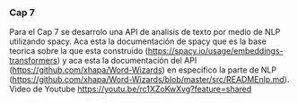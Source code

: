 ### Cap 7
Para el Cap 7 se desarrolo una API de analisis de texto por medio de NLP utilizando spacy. Aca esta la documentación de spacy que es la base teorica sobre la que esta construido (https://spacy.io/usage/embeddings-transformers) y aca esta la documentación del API (https://github.com/xhapa/Word-Wizards) en especifico la parte de NLP (https://github.com/xhapa/Word-Wizards/blob/master/src/READMEnlp.md). Video de Youtube https://youtu.be/rc1XZoKwXvg?feature=shared